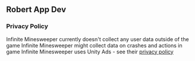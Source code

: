 ## Robert App Dev
### Privacy Policy
Infinite Minesweeper currently doesn't collect any user data outside of the game
Infinite Minesweeper might collect data on crashes and actions in game
Infinite Minesweeper uses Unity Ads - see their [privacy policy](https://unity3d.com/legal/privacy-policy)
